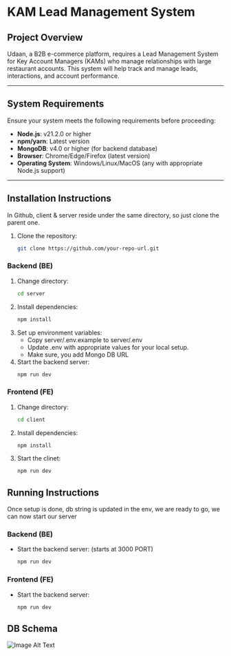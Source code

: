 # KAM Lead Management System

## Project Overview
Udaan, a B2B e-commerce platform, requires a Lead Management System for Key Account Managers (KAMs) who manage relationships with large restaurant accounts. This system will help track and manage leads, interactions, and account performance.

---

## System Requirements
Ensure your system meets the following requirements before proceeding:

- **Node.js**: v21.2.0 or higher
- **npm/yarn**: Latest version
- **MongoDB**: v4.0 or higher (for backend database)
- **Browser**: Chrome/Edge/Firefox (latest version)
- **Operating System**: Windows/Linux/MacOS (any with appropriate Node.js support)

---

## Installation Instructions
In Github, client & server reside under the same directory, so just clone the parent one.
1. Clone the repository:
   ```bash
   git clone https://github.com/your-repo-url.git

### Backend (BE)

1. Change directory:
    ```bash
    cd server
2. Install dependencies:
   ```bash
   npm install
3. Set up environment variables:
    - Copy server/.env.example to server/.env
    - Update .env with appropriate values for your local setup.
    - Make sure, you add Mongo DB URL
4. Start the backend server:
    ```bash
   npm run dev


### Frontend (FE)

1. Change directory:
    ```bash
    cd client
2. Install dependencies:
   ```bash
   npm install
3. Start the clinet:
    ```bash
   npm run dev

## Running Instructions
Once setup is done, db string is updated in the env, we are ready to go, we can now start our server
### Backend (BE)
-  Start the backend server: (starts at 3000 PORT)
    ```bash
   npm run dev

### Frontend (FE)
-  Start the backend server:
    ```bash
   npm run dev

## DB Schema
![Image Alt Text](./udaan_db.drawio.png)
